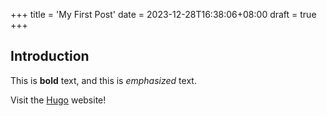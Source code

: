 +++
title = 'My First Post'
date = 2023-12-28T16:38:06+08:00
draft = true
+++

## Introduction

This is **bold** text, and this is *emphasized* text.

Visit the [Hugo](https://gohugo.io) website!